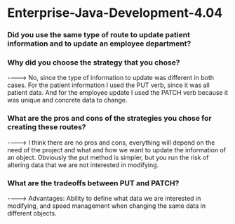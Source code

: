 # Enterprise-Java-Development-4.04

### Did you use the same type of route to update patient information and to update an employee department?
### Why did you choose the strategy that you chose?
----> No, since the type of information to update was different in both cases.
      For the patient information I used the PUT verb, since it was all patient data. And for the employee update I used the PATCH verb because it was unique and concrete data to change.

### What are the pros and cons of the strategies you chose for creating these routes?
----> I think there are no pros and cons, everything will depend on the need of the project and what and how we want to update the information of an object.
      Obviously the put method is simpler, but you run the risk of altering data that we are not interested in modifying.

### What are the tradeoffs between PUT and PATCH?
----> Advantages: Ability to define what data we are interested in modifying, and speed management when changing the same data in different objects.
